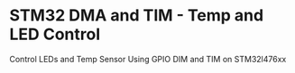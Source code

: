 # STM32 DMA and TIM - Temp and LED Control
Control LEDs and Temp Sensor Using GPIO DIM and TIM on STM32l476xx
